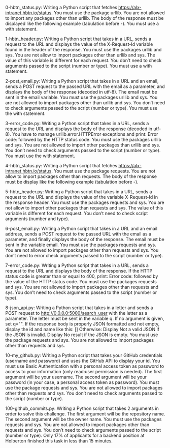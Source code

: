 0-hbtn_status.py: Writing a Python script that fetches https://alx-intranet.hbtn.io/status. You must use the package urllib. You are not allowed to import any packages other than urllib. The body of the response must be displayed like the following example (tabulation before -). You must use a with statement.

1-hbtn_header.py: Writing a Python script that takes in a URL, sends a request to the URL and displays the value of the X-Request-Id variable found in the header of the response. You must use the packages urllib and sys. You are not allow to import packages other than urllib and sys. The value of this variable is different for each request. You don’t need to check arguments passed to the script (number or type). You must use a with statement.

2-post_email.py: Writing a Python script that takes in a URL and an email, sends a POST request to the passed URL with the email as a parameter, and displays the body of the response (decoded in utf-8). The email must be sent in the email variable. You must use the packages urllib and sys. You are not allowed to import packages other than urllib and sys. You don’t need to check arguments passed to the script (number or type). You must use the with statement.

3-error_code.py: Writing a Python script that takes in a URL, sends a request to the URL and displays the body of the response (decoded in utf-8). You have to manage urllib.error.HTTPError exceptions and print: Error code: followed by the HTTP status code. You must use the packages urllib and sys. You are not allowed to import other packages than urllib and sys. You don’t need to check arguments passed to the script (number or type). You must use the with statement.

4-hbtn_status.py: Writing a Python script that fetches https://alx-intranet.hbtn.io/status. You must use the package requests. You are not allow to import packages other than requests. The body of the response must be display like the following example (tabulation before -).

5-hbtn_header.py: Writing a Python script that takes in a URL, sends a request to the URL and displays the value of the variable X-Request-Id in the response header. You must use the packages requests and sys. You are not allow to import other packages than requests and sys. The value of this variable is different for each request. You don’t need to check script arguments (number and type).

6-post_email.py: Writing a Python script that takes in a URL and an email address, sends a POST request to the passed URL with the email as a parameter, and finally displays the body of the response. The email must be sent in the variable email. You must use the packages requests and sys. You are not allowed to import packages other than requests and sys. You don’t need to error check arguments passed to the script (number or type).

7-error_code.py: Writing a Python script that takes in a URL, sends a request to the URL and displays the body of the response. If the HTTP status code is greater than or equal to 400, print: Error code: followed by the value of the HTTP status code. You must use the packages requests and sys. You are not allowed to import packages other than requests and sys. You don’t need to check arguments passed to the script (number or type).

8-json_api.py: Writing a Python script that takes in a letter and sends a POST request to http://0.0.0.0:5000/search_user with the letter as a parameter. The letter must be sent in the variable q. If no argument is given, set q="". If the response body is properly JSON formatted and not empty, display the id and name like this: [] Otherwise: Display Not a valid JSON if the JSON is invalid. Display No result if the JSON is empty. You must use the package requests and sys. You are not allowed to import packages other than requests and sys.

10-my_github.py: Writing a Python script that takes your GitHub credentials (username and password) and uses the GitHub API to display your id. You must use Basic Authentication with a personal access token as password to access to your information (only read:user permission is needed). The first argument will be your username. The second argument will be your password (in your case, a personal access token as password). You must use the package requests and sys. You are not allowed to import packages other than requests and sys. You don’t need to check arguments passed to the script (number or type).

100-github_commits.py: Writing a Python script that takes 2 arguments in order to solve this challenge. The first argument will be the repository name. The second argument will be the owner name. You must use the packages requests and sys. You are not allowed to import packages other than requests and sys. You don’t need to check arguments passed to the script (number or type). Only 17% of applicants for a backend position at Holberton finished this task in less than 15 minutes.
